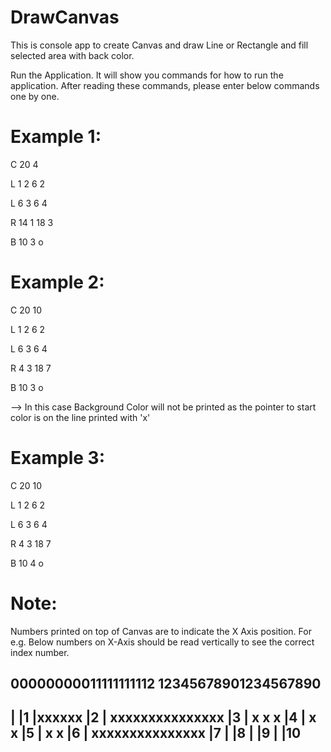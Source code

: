 # DrawCanvas
This is console app to create Canvas and draw Line or Rectangle and fill selected area with back color.

Run the Application.
It will show you commands for how to run the application.
After reading these commands, please enter below commands one by one.

# Example 1:

C 20 4

L 1 2 6 2

L 6 3 6 4

R 14 1 18 3

B 10 3 o

# Example 2:

C 20 10

L 1 2 6 2

L 6 3 6 4

R 4 3 18 7

B 10 3 o


--> In this case Background Color will not be printed as the pointer to start color is on the line printed with 'x'

# Example 3:

C 20 10

L 1 2 6 2

L 6 3 6 4

R 4 3 18 7

B 10 4 o


# Note:
Numbers printed on top of Canvas are to indicate the X Axis position.
For e.g. Below numbers on X-Axis should be read vertically to see the correct index number.

 00000000011111111112 
 12345678901234567890 
----------------------
|                    |1
|xxxxxx              |2
|   xxxxxxxxxxxxxxx  |3
|   x x           x  |4
|   x             x  |5
|   x             x  |6
|   xxxxxxxxxxxxxxx  |7
|                    |8
|                    |9
|                    |10
----------------------


